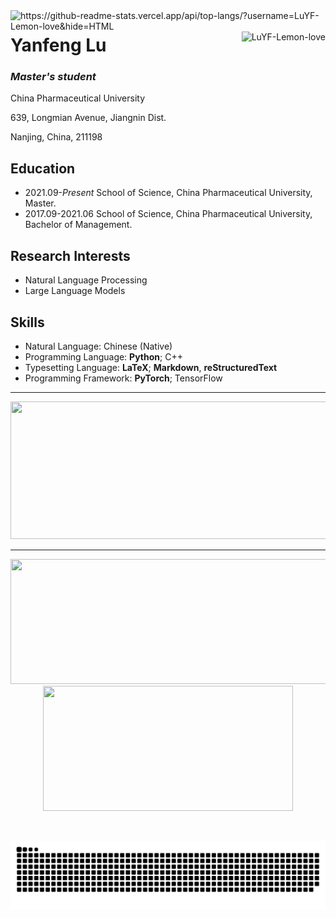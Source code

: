 <img align="right" src="https://github-readme-stats.vercel.app/api?username=LuYF-Lemon-love&hide=HTML" alt="https://github-readme-stats.vercel.app/api/top-langs/?username=LuYF-Lemon-love&hide=HTML" />
<img align="right" src="https://komarev.com/ghpvc/?username=LuYF-Lemon-love" alt="LuYF-Lemon-love" />

# Yanfeng Lu

### *Master's student*

China Pharmaceutical University

639, Longmian Avenue, Jiangnin Dist.

Nanjing, China, 211198

## Education

- 2021.09-*Present* School of Science, China Pharmaceutical University, Master.
- 2017.09-2021.06 School of Science, China Pharmaceutical University, Bachelor of Management.

## Research Interests

- Natural Language Processing
- Large Language Models

## Skills

- Natural Language: Chinese (Native)
- Programming Language: **Python**; C++
- Typesetting Language: **LaTeX**; **Markdown**, **reStructuredText**
- Programming Framework: **PyTorch**; TensorFlow

---

  
<p align="center">
  <img width="800" height="220" src="https://streak-stats.demolab.com?user=LuYF-Lemon-love&theme=highcontrast&hide_border=true&border_radius=5&card_width=800">
</p>


---




<p align="center">
  <img width="600" height="200" src="https://github-readme-stats.vercel.app/api?username=LuYF-Lemon-love&show_icons=true&theme=vision-friendly-dark">
  <img width="400" height="200" src="https://github-readme-stats.vercel.app/api/top-langs/?username=LuYF-Lemon-love&size_weight=0.15&count_weight=0.5&layout=compact&theme=vision-friendly-dark">
</p>
 


<div id="header" align="center">
  <img src="https://komarev.com/ghpvc/?username=LuYF-Lemon-love&style=for-the-badge&color=orange" alt=""/>
</div>

![亮色](https://raw.githubusercontent.com/LuYF-Lemon-love/LuYF-Lemon-love/output/github-contribution-grid-snake.svg)
